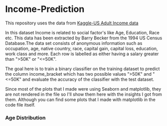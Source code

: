 # Income-Prediction
This repository uses the data from [Kaggle-US Adult Income data](https://www.kaggle.com/johnolafenwa/us-census-data#adult-training.csv)

In this dataset Income is related to social factor's like Age, Education, Race etc.
This data has been extracted by Barry Becker from the 1994 US Census Database.The data set consists of anonymous information such as occupation, age, native country, race, capital gain, capital loss, education, work class and more. Each row is labelled as either having a salary greater than ">50K" or "<=50K".

The goal here is to train a binary classifier on the training dataset to predict the column income_bracket which has two possible values ">50K" and "<=50K" and evaluate the accuracy of the classifier with the test dataset.

Since most of the plots that I made were using Seaborn and matplotlib, they are not rendered in the file so I'll show them here with the insights I got from them. Although you can find some plots that I made with matplotlib in the code file itself.

### Age Distribution
